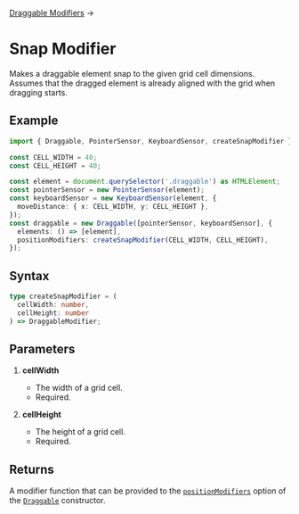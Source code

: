 [Draggable Modifiers](/docs/draggable-modifiers) →

# Snap Modifier

Makes a draggable element snap to the given grid cell dimensions. Assumes that the dragged element is already aligned with the grid when dragging starts.

## Example

```ts
import { Draggable, PointerSensor, KeyboardSensor, createSnapModifier } from 'draggable';

const CELL_WIDTH = 40;
const CELL_HEIGHT = 40;

const element = document.querySelector('.draggable') as HTMLElement;
const pointerSensor = new PointerSensor(element);
const keyboardSensor = new KeyboardSensor(element, {
  moveDistance: { x: CELL_WIDTH, y: CELL_HEIGHT },
});
const draggable = new Draggable([pointerSensor, keyboardSensor], {
  elements: () => [element],
  positionModifiers: createSnapModifier(CELL_WIDTH, CELL_HEIGHT),
});
```

## Syntax

<!-- prettier-ignore -->
```ts
type createSnapModifier = (
  cellWidth: number,
  cellHeight: number
) => DraggableModifier;
```

## Parameters

1. **cellWidth**

   - The width of a grid cell.
   - Required.

2. **cellHeight**

   - The height of a grid cell.
   - Required.

## Returns

A modifier function that can be provided to the [`positionModifiers`](/docs/draggable#positionmodifiers) option of the [`Draggable`](/docs/draggable) constructor.

